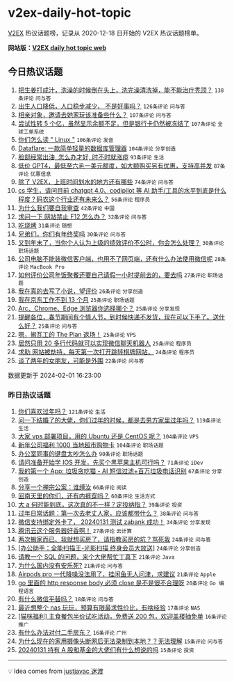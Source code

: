 # v2ex-daily-hot-topic

[V2EX](https://www.v2ex.com/) 热议话题榜，记录从 2020-12-18 日开始的 V2EX 热议话题榜单。

**网站版：[V2EX daily hot topic web](https://boojack.github.io/v2ex-daily-hot-topic-web/)**

## 今日热议话题

<!-- TODAY BEGIN -->

1. [把生姜打成汁，洗澡的时候倒在头上，洗完澡清洗掉，能不能治疗秃顶？](https://www.v2ex.com/t/1013270) `138条评论` `问与答`
1. [出生人口降低，人口稳步减少， 不是好事吗？](https://www.v2ex.com/t/1013302) `126条评论` `问与答`
1. [相亲对象，邀请去她家玩该准备些什么？](https://www.v2ex.com/t/1013291) `107条评论` `问与答`
1. [尝试性转 5 个亿，虽然显示余额不足，但是银行卡仍然被冻结了](https://www.v2ex.com/t/1013377) `107条评论` `全球工单系统`
1. [你们怎么读 " Linux "](https://www.v2ex.com/t/1013322) `106条评论` `发音`
1. [Dataflare: 一款简单轻量的数据库管理器](https://www.v2ex.com/t/1013315) `104条评论` `分享创造`
1. [脸部经常出油, 怎么办才好, 时不时就涨痘](https://www.v2ex.com/t/1013292) `93条评论` `生活`
1. [低价 GPT4，最低至六毛一美元额度，如大额购买另有优惠，支持高并发](https://www.v2ex.com/t/1013313) `87条评论` `优惠信息`
1. [除了 V2EX，上班时间划水的地方还有哪些](https://www.v2ex.com/t/1013275) `74条评论` `问与答`
1. [cs 学生，请问目前 chatgpt 4.0、codipilot 等 AI 助手/工具的水平到底是什么程度？码农这个行业还有未来么？](https://www.v2ex.com/t/1013479) `56条评论` `程序员`
1. [为什么我们要自我审查](https://www.v2ex.com/t/1013461) `42条评论` `中国`
1. [求问一下 网站禁止 F12 怎么办？](https://www.v2ex.com/t/1013404) `32条评论` `问与答`
1. [吃烧烤](https://www.v2ex.com/t/1013266) `31条评论` `随想`
1. [兄弟们，你们有年终奖吗](https://www.v2ex.com/t/1013445) `30条评论` `问与答`
1. [又到年末了，当你个人认为上级的绩效评价不公时，你会怎么处理？](https://www.v2ex.com/t/1013271) `30条评论` `职场话题`
1. [公司电脑不能装微信客户端，也用不了网页端，还有什么办法使用微信呢](https://www.v2ex.com/t/1013328) `28条评论` `MacBook Pro`
1. [如何评价公司年饭聚餐还要自己请假一小时提前去的，要去吗](https://www.v2ex.com/t/1013290) `27条评论` `职场话题`
1. [我在真的去写了小说，望评价](https://www.v2ex.com/t/1013421) `26条评论` `分享创造`
1. [我在京东工作不到 13 个月](https://www.v2ex.com/t/1013402) `25条评论` `职场话题`
1. [Arc、Chrome、Edge 浏览器你选择哪个？](https://www.v2ex.com/t/1013401) `25条评论` `分享发现`
1. [提醒各位，春节期间有个情人节，到时候快递不发货，现在可以下手了。送什么好？](https://www.v2ex.com/t/1013374) `25条评论` `问与答`
1. [嗯，搬瓦工的 The Plan 返场！](https://www.v2ex.com/t/1013373) `25条评论` `VPS`
1. [居然只用 20 多行代码就可以实现微信聊天机器人](https://www.v2ex.com/t/1013267) `25条评论` `程序员`
1. [求助 网站被劫持，每天第一次打开跳转棋牌网站，](https://www.v2ex.com/t/1013426) `24条评论` `程序员`
1. [谈了两年的女朋友，可能是外围](https://www.v2ex.com/t/1013432) `22条评论` `问与答`

数据更新于 2024-02-01 16:23:00

<!-- TODAY END -->

### 昨日热议话题

<!-- YESTERDAY BEGIN -->

1. [你们喜欢过年吗？](https://www.v2ex.com/t/1012992) `121条评论` `生活`
1. [问一下结婚了的大佬，你们过年的时候，都是去男方家里过年吗？](https://www.v2ex.com/t/1013083) `119条评论` `生活`
1. [大家 vps 部署项目，用的 Ubuntu 还是 CentOS 呢？](https://www.v2ex.com/t/1013040) `104条评论` `VPS`
1. [新年公司福利 1000 当地超市购物卡](https://www.v2ex.com/t/1012951) `104条评论` `职场话题`
1. [办公室同事的键盘太吵怎么办](https://www.v2ex.com/t/1013009) `90条评论` `职场话题`
1. [请问准备开始学 IOS 开发，先买个黑苹果主机可行吗？](https://www.v2ex.com/t/1013032) `71条评论` `iDev`
1. [我的第一个 App: 垃圾贪吃猫 - AI 短信过滤+百万垃圾电话识别](https://www.v2ex.com/t/1012978) `67条评论` `分享创造`
1. [分享一个禅宗公案：谁缚汝](https://www.v2ex.com/t/1013025) `66条评论` `阅读`
1. [回南天里的你们，还有内裤穿吗？](https://www.v2ex.com/t/1013046) `60条评论` `生活方式`
1. [大 a 何时能到底，这次真的不一样？定投纳指？](https://www.v2ex.com/t/1013149) `39条评论` `投资`
1. [过年日常话题：第一次去老丈人家，应该都带什么？](https://www.v2ex.com/t/1013151) `38条评论` `问与答`
1. [微信支持绑定外卡了， 20240131 测试 zabank 成功！](https://www.v2ex.com/t/1013113) `34条评论` `分享发现`
1. [腾讯云这个服务器好香啊！](https://www.v2ex.com/t/1013167) `27条评论` `云计算`
1. [两次搬家而已、我就想买房了，请指教买房的坑？骂死我](https://www.v2ex.com/t/1013019) `24条评论` `问与答`
1. [[办公助手：全能扫描王-光影扫描 终身会员大放送]](https://www.v2ex.com/t/1012981) `24条评论` `分享创造`
1. [请教一个 SQL 的问题，来个大佬帮忙丁真下](https://www.v2ex.com/t/1013155) `21条评论` `Java`
1. [为什么国内没有安乐死?](https://www.v2ex.com/t/1013100) `21条评论` `问与答`
1. [Airpods pro 一代降噪没法用了，挂闲鱼无人问津，求建议](https://www.v2ex.com/t/1013014) `21条评论` `Apple`
1. [go 里面的 http response body 必须 close 是不是很不合理呀](https://www.v2ex.com/t/1013181) `20条评论` `Go 编程语言`
1. [有什么微信平替吗？](https://www.v2ex.com/t/1013214) `18条评论` `问与答`
1. [最近想整个 nas 玩玩，预算有限最求性价比，有啥经验](https://www.v2ex.com/t/1013161) `17条评论` `NAS`
1. [[猫咪福利] 主食餐包半价试吃活动，免费送 200 包，欢迎盖楼抽免单](https://www.v2ex.com/t/1013157) `16条评论` `推广`
1. [有什么办法对付二手房东？](https://www.v2ex.com/t/1013069) `16条评论` `广州`
1. [为什么现在的家用摄像头断网后无法录制到本地？？无法理解](https://www.v2ex.com/t/1013240) `15条评论` `问与答`
1. [20240131 持有 A 股和基金的大佬们有什么想说的吗](https://www.v2ex.com/t/1013199) `15条评论` `投资`

<!-- YESTERDAY END -->

---

💡 Idea comes from [justjavac 迷渡](https://github.com/justjavac/)
